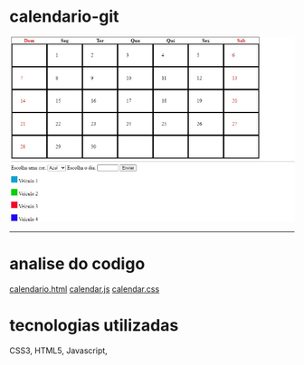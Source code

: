 # calendario-git
 ![teladeinicio](print.jpeg)<hr>
 # analise do codigo
  [calendario.html](/calendario.html)
 [calendar.js](/calendar.js)
 [calendar.css](/calendar.css)

 # tecnologias utilizadas
 CSS3, HTML5, Javascript,   